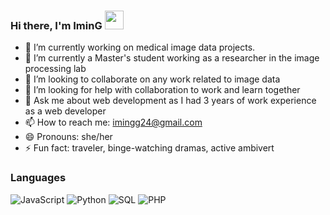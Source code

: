 ### Hi there, I'm IminG <img width="30" src="https://camo.githubusercontent.com/e8e7b06ecf583bc040eb60e44eb5b8e0ecc5421320a92929ce21522dbc34c891/68747470733a2f2f6d656469612e67697068792e636f6d2f6d656469612f6876524a434c467a6361737252346961377a2f67697068792e676966">

<!--
**IminG24/IminG24** is a ✨ _special_ ✨ repository because its `README.md` (this file) appears on your GitHub profile.

Here are some ideas to get you started:
-->

- 🔭 I’m currently working on medical image data projects.
- 🌱 I’m currently a Master's student working as a researcher in the image processing lab
- 👯 I’m looking to collaborate on any work related to image data
- 🤔 I’m looking for help with collaboration to work and learn together
- 💬 Ask me about web development as I had 3 years of work experience as a web developer
- 📫 How to reach me: imingg24@gmail.com
- 😄 Pronouns: she/her
- ⚡ Fun fact: traveler, binge-watching dramas, active ambivert

### Languages

![JavaScript](https://img.shields.io/badge/-JavaScript-000?&logo=JavaScript)
![Python](https://img.shields.io/badge/-Python-000?&logo=Python)
![SQL](https://img.shields.io/badge/-SQL-000?&logo=MySQL)
![PHP](https://img.shields.io/badge/-PHP-000?&logo=PHP&logoColor=007396)
